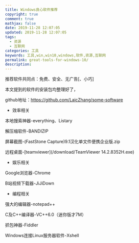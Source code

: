 ```yaml
---
title: Windows良心软件推荐
copyright: true
comment: true
mathjax: false
date: 2019-11-28 12:07:05
updated: 2019-11-28 12:07:05
tags:
  - 资源
  - 互联网
categories: 工具
keywords: 工具,win,win10,windows,软件,资源,互联网
permalink: great-tools-for-windows-10/
description:
---
```


推荐软件共同点：免费、安全、无广告[、小巧]

本文提到的软件的安装包均整理好了，

github地址：<https://github.com/LaicZhang/some-software> 

<!-- more -->

- 效率相关

本地搜索神器-everything、Listary

解压缩软件-BANDIZIP

屏幕截图-(FastStone Capture)9.1汉化单文件便携企业版.zip 

远程桌面-[teamviewer](/download/TeamViewer 14.2.8352H.exe)

- 娱乐相关

Google浏览器-Chrome

B站视频下载器-JiJiDown

- 编程相关

强大的编辑器-notepad++

C及C++编译器-VC++6.0（迷你版才7M）

抓包神器-Fiddler

Windows连接Linux服务器软件-Xshell
